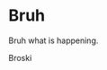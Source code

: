 <html>
<head>
<title>Bruh</title>
</head>
<body>

<h1>Bruh</h1>
<p>Bruh what is happening.</p>

<p>Broski<p>

</body>
</html>
